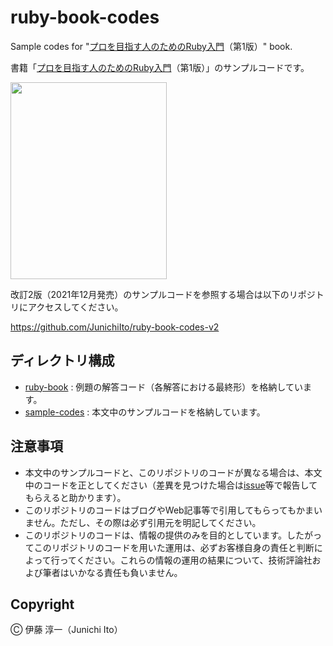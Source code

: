 # ruby-book-codes

Sample codes for "[プロを目指す人のためのRuby入門](http://gihyo.jp/book/2017/978-4-7741-9397-7)（第1版）" book.

書籍「[プロを目指す人のためのRuby入門](http://gihyo.jp/book/2017/978-4-7741-9397-7)（第1版）」のサンプルコードです。

<img src="https://ruby-book.jnito.com/images/ruby-book/book-cover.jpg" width="250" height="315">

改訂2版（2021年12月発売）のサンプルコードを参照する場合は以下のリポジトリにアクセスしてください。

https://github.com/JunichiIto/ruby-book-codes-v2

## ディレクトリ構成

- [ruby-book](https://github.com/JunichiIto/ruby-book-codes/tree/master/ruby-book) : 例題の解答コード（各解答における最終形）を格納しています。
- [sample-codes](https://github.com/JunichiIto/ruby-book-codes/tree/master/sample-codes) : 本文中のサンプルコードを格納しています。

## 注意事項

- 本文中のサンプルコードと、このリポジトリのコードが異なる場合は、本文中のコードを正としてください（差異を見つけた場合は[issue](https://github.com/JunichiIto/ruby-book-codes/issues)等で報告してもらえると助かります）。
- このリポジトリのコードはブログやWeb記事等で引用してもらってもかまいません。ただし、その際は必ず引用元を明記してください。
- このリポジトリのコードは、情報の提供のみを目的としています。したがってこのリポジトリのコードを用いた運用は、必ずお客様自身の責任と判断によって行ってください。これらの情報の運用の結果について、技術評論社および筆者はいかなる責任も負いません。

## Copyright

&#9400; 伊藤 淳一（Junichi Ito）
